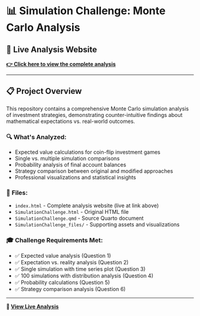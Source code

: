 # 📊 Simulation Challenge: Monte Carlo Analysis

## 🎯 **Live Analysis Website**
**[👉 Click here to view the complete analysis](https://mpoulakos4.github.io/simulationChallange/)**

---

## 📋 Project Overview

This repository contains a comprehensive Monte Carlo simulation analysis of investment strategies, demonstrating counter-intuitive findings about mathematical expectations vs. real-world outcomes.

### 🔍 **What's Analyzed:**
- Expected value calculations for coin-flip investment games
- Single vs. multiple simulation comparisons  
- Probability analysis of final account balances
- Strategy comparison between original and modified approaches
- Professional visualizations and statistical insights

### 📁 **Files:**
- `index.html` - Complete analysis website (live at link above)
- `SimulationChallenge.html` - Original HTML file
- `SimulationChallenge.qmd` - Source Quarto document
- `SimulationChallenge_files/` - Supporting assets and visualizations

### 🎓 **Challenge Requirements Met:**
- ✅ Expected value analysis (Question 1)
- ✅ Expectation vs. reality analysis (Question 2) 
- ✅ Single simulation with time series plot (Question 3)
- ✅ 100 simulations with distribution analysis (Question 4)
- ✅ Probability calculations (Question 5)
- ✅ Strategy comparison analysis (Question 6)

---

**🔗 [View Live Analysis](https://mpoulakos4.github.io/simulationChallange/)**
